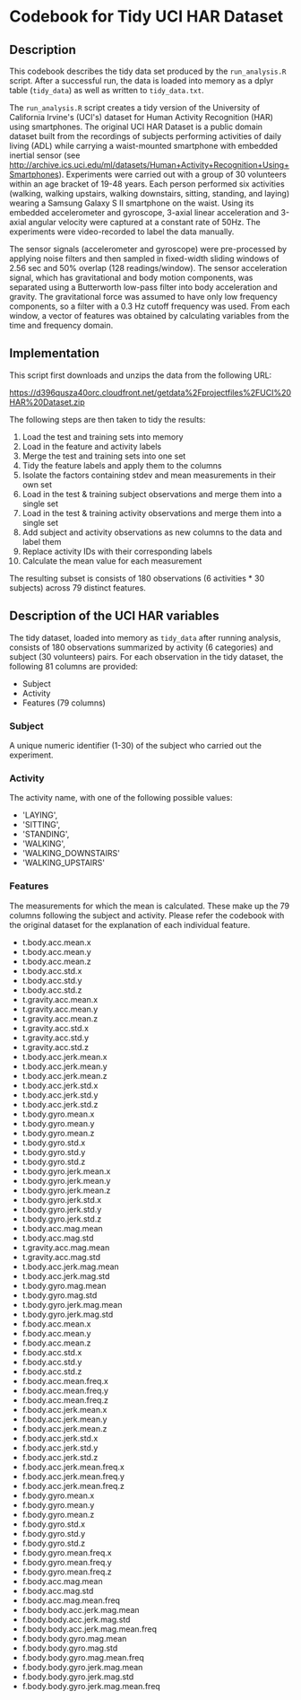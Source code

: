 Codebook for Tidy UCI HAR Dataset
=================================

## Description

This codebook describes the tidy data set produced by the `run_analysis.R` script.  After a successful run, the data is loaded into memory as a dplyr table (`tidy_data`) as well as written to `tidy_data.txt`.

The `run_analysis.R` script creates a tidy version of the University of California Irvine's (UCI's) dataset for Human Activity Recognition (HAR) using smartphones. The original UCI HAR Dataset is a public domain dataset built from the recordings of subjects performing activities of daily living (ADL) while carrying a waist-mounted smartphone with embedded inertial sensor (see http://archive.ics.uci.edu/ml/datasets/Human+Activity+Recognition+Using+Smartphones). Experiments were carried out with a group of 30 volunteers within an age bracket of 19-48 years. Each person performed six activities (walking, walking upstairs, walking downstairs, sitting, standing, and laying) wearing a Samsung Galaxy S II smartphone on the waist. Using its embedded accelerometer and gyroscope, 3-axial linear acceleration and 3-axial angular velocity were captured at a constant rate of 50Hz. The experiments were video-recorded to label the data manually.

The sensor signals (accelerometer and gyroscope) were pre-processed by applying noise filters and then sampled in fixed-width sliding windows of 2.56 sec and 50% overlap (128 readings/window). The sensor acceleration signal, which has gravitational and body motion components, was separated using a Butterworth low-pass filter into body acceleration and gravity. The gravitational force was assumed to have only low frequency components, so a filter with a 0.3 Hz cutoff frequency was used. From each window, a vector of features was obtained by calculating variables from the time and frequency domain.

## Implementation

This script first downloads and unzips the data from the following URL:

https://d396qusza40orc.cloudfront.net/getdata%2Fprojectfiles%2FUCI%20HAR%20Dataset.zip 

The following steps are then taken to tidy the results:

1. Load the test and training sets into memory
2. Load in the feature and activity labels
3. Merge the test and training sets into one set
4. Tidy the feature labels and apply them to the columns
5. Isolate the factors containing stdev and mean measurements in their own set
6. Load in the test & training subject observations and merge them into a single set
7. Load in the test & training activity observations and merge them into a single set
8. Add subject and activity observations as new columns to the data and label them
9. Replace activity IDs with their corresponding labels
10. Calculate the mean value for each measurement

The resulting subset is consists of 180 observations (6 activities * 30 subjects) across 79 distinct features. 

## Description of the UCI HAR variables

The tidy dataset, loaded into memory as `tidy_data` after running analysis, consists of 180 observations summarized by activity (6 categories) and subject (30 volunteers) pairs. For each observation in the tidy dataset, the following 81 columns are provided:

- Subject
- Activity
- Features (79 columns)

### Subject

A unique numeric identifier (1-30) of the subject who carried out the experiment.

### Activity

The activity name, with one of the following possible values:
- 'LAYING',
- 'SITTING',
- 'STANDING',
- 'WALKING',
- 'WALKING_DOWNSTAIRS'
- 'WALKING_UPSTAIRS'

### Features

The measurements for which the mean is calculated. These make up the 79 columns following the subject and activity.  Please refer the codebook with the original dataset for the explanation of each individual feature.

- t.body.acc.mean.x
- t.body.acc.mean.y
- t.body.acc.mean.z
- t.body.acc.std.x
- t.body.acc.std.y
- t.body.acc.std.z
- t.gravity.acc.mean.x
- t.gravity.acc.mean.y
- t.gravity.acc.mean.z
- t.gravity.acc.std.x
- t.gravity.acc.std.y
- t.gravity.acc.std.z
- t.body.acc.jerk.mean.x
- t.body.acc.jerk.mean.y
- t.body.acc.jerk.mean.z
- t.body.acc.jerk.std.x
- t.body.acc.jerk.std.y
- t.body.acc.jerk.std.z
- t.body.gyro.mean.x
- t.body.gyro.mean.y
- t.body.gyro.mean.z
- t.body.gyro.std.x
- t.body.gyro.std.y
- t.body.gyro.std.z
- t.body.gyro.jerk.mean.x
- t.body.gyro.jerk.mean.y
- t.body.gyro.jerk.mean.z
- t.body.gyro.jerk.std.x
- t.body.gyro.jerk.std.y
- t.body.gyro.jerk.std.z
- t.body.acc.mag.mean
- t.body.acc.mag.std
- t.gravity.acc.mag.mean
- t.gravity.acc.mag.std
- t.body.acc.jerk.mag.mean
- t.body.acc.jerk.mag.std
- t.body.gyro.mag.mean
- t.body.gyro.mag.std
- t.body.gyro.jerk.mag.mean
- t.body.gyro.jerk.mag.std
- f.body.acc.mean.x
- f.body.acc.mean.y
- f.body.acc.mean.z
- f.body.acc.std.x
- f.body.acc.std.y
- f.body.acc.std.z
- f.body.acc.mean.freq.x
- f.body.acc.mean.freq.y
- f.body.acc.mean.freq.z
- f.body.acc.jerk.mean.x
- f.body.acc.jerk.mean.y
- f.body.acc.jerk.mean.z
- f.body.acc.jerk.std.x
- f.body.acc.jerk.std.y
- f.body.acc.jerk.std.z
- f.body.acc.jerk.mean.freq.x
- f.body.acc.jerk.mean.freq.y
- f.body.acc.jerk.mean.freq.z
- f.body.gyro.mean.x
- f.body.gyro.mean.y
- f.body.gyro.mean.z
- f.body.gyro.std.x
- f.body.gyro.std.y
- f.body.gyro.std.z
- f.body.gyro.mean.freq.x
- f.body.gyro.mean.freq.y
- f.body.gyro.mean.freq.z
- f.body.acc.mag.mean
- f.body.acc.mag.std
- f.body.acc.mag.mean.freq
- f.body.body.acc.jerk.mag.mean
- f.body.body.acc.jerk.mag.std
- f.body.body.acc.jerk.mag.mean.freq
- f.body.body.gyro.mag.mean
- f.body.body.gyro.mag.std
- f.body.body.gyro.mag.mean.freq
- f.body.body.gyro.jerk.mag.mean
- f.body.body.gyro.jerk.mag.std
- f.body.body.gyro.jerk.mag.mean.freq
